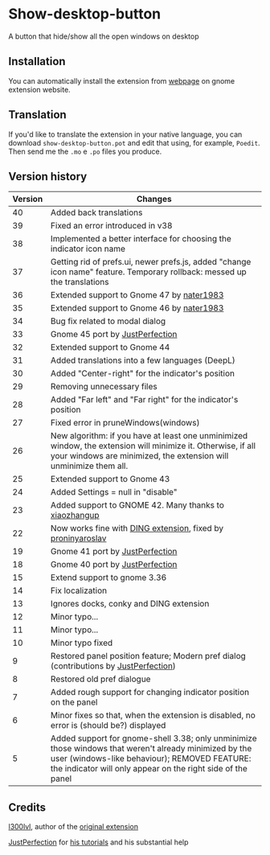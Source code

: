 # Show-desktop-button

A button that hide/show all the open windows on desktop


## Installation

You can automatically install the extension from [webpage](https://extensions.gnome.org/extension/1194/show-desktop-button/) on gnome extension website.


## Translation

If you'd like to translate the extension in your native language, you can download `show-desktop-button.pot` and edit that using, for example, `Poedit`. Then send me the `.mo` e `.po` files you produce.


## Version history

| Version | Changes |
|---------|---------|
| 40    | Added back translations |
| 39    | Fixed an error introduced in v38 |
| 38    | Implemented a better interface for choosing the indicator icon name |
| 37    | Getting rid of prefs.ui, newer prefs.js, added "change icon name" feature. Temporary rollback: messed up the translations |
| 36    | Extended support to Gnome 47 by [nater1983](https://github.com/amivaleo/Show-Desktop-Button/pull/49) |
| 35    | Extended support to Gnome 46 by [nater1983](https://github.com/amivaleo/Show-Desktop-Button/pull/45) |
| 34    | Bug fix related to modal dialog |
| 33    | Gnome 45 port by [JustPerfection](https://github.com/amivaleo/Show-Desktop-Button/pull/23) |
| 32    | Extended support to Gnome 44 |
| 31    | Added translations into a few languages (DeepL) |
| 30    | Added "Center-right" for the indicator's position |
| 29    | Removing unnecessary files |
| 28    | Added "Far left" and "Far right" for the indicator's position |
| 27    | Fixed error in pruneWindows(windows) |
| 26    | New algorithm: if you have at least one unminimized window, the extension will minimize it. Otherwise, if all your windows are minimized, the extension will unminimize them all. |
| 25    | Extended support to Gnome 43 |
| 24    | Added Settings = null in "disable" |
| 23    | Added support to GNOME 42. Many thanks to [xiaozhangup](https://github.com/amivaleo/Show-Desktop-Button/issues?q=is%3Aissue+author%3Axiaozhangup) |
| 22    | Now works fine with [DING extension](https://gitlab.com/rastersoft/desktop-icons-ng), fixed by [proninyaroslav](https://github.com/proninyaroslav) |
| 19    | Gnome 41 port by [JustPerfection](https://github.com/amivaleo/Show-Desktop-Button/pull/23) |
| 18    | Gnome 40 port by [JustPerfection](https://github.com/amivaleo/Show-Desktop-Button/pull/20) |
| 15    | Extend support to gnome 3.36 |
| 14    | Fix localization |
| 13    | Ignores docks, conky and DING extension |
| 12    | Minor typo... |
| 11    | Minor typo... |
| 10    | Minor typo fixed |
| 9     | Restored panel position feature; Modern pref dialog (contributions by [JustPerfection](https://gitlab.gnome.org/justperfection.channel)) |
| 8     | Restored old pref dialogue |
| 7     | Added rough support for changing indicator position on the panel |
| 6     | Minor fixes so that, when the extension is disabled, no error is (should be?) displayed |
| 5     | Added support for gnome-shell 3.38; only unminimize those windows that weren't already minimized by the user (windows-like behaviour); REMOVED FEATURE: the indicator will only appear on the right side of the panel |


## Credits

[l300lvl](https://extensions.gnome.org/accounts/profile/l300lvl), author of the [original extension](https://extensions.gnome.org/extension/64/show-desktop-button/)

[JustPerfection](https://gitlab.gnome.org/justperfection.channel) for [his tutorials](https://gitlab.gnome.org/justperfection.channel/gnome-shell-extension-samples) and his substantial help

